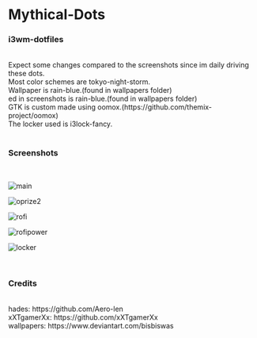 # Mythical-Dots
<h3>i3wm-dotfiles</h3><br>
Expect some changes compared to the screenshots since im daily driving these dots.<br>
Most color schemes are tokyo-night-storm.<br>
Wallpaper is rain-blue.(found in wallpapers folder)<br>
ed in screenshots is rain-blue.(found in wallpapers folder)<br>
GTK is custom made using oomox.(https://github.com/themix-project/oomox)<br>
The locker used is i3lock-fancy.<br>
<br>
<h3>Screenshots</h3><br>

![main](https://user-images.githubusercontent.com/89124240/143732182-dc446053-7e48-4a32-affa-cc7f865b0bd3.png)

![oprize2](https://user-images.githubusercontent.com/89124240/143388243-1de0ee89-da09-488f-aedb-b1be30a049ec.png)

![rofi](https://user-images.githubusercontent.com/89124240/143732195-013240fe-2b64-4eca-807b-6543991eb4a9.png)

![rofipower](https://user-images.githubusercontent.com/89124240/143732201-6e5d4b42-41f7-4ef5-8b71-0d2ab7874446.png)

![locker](https://user-images.githubusercontent.com/89124240/143732176-f262f952-70d1-49ca-8b9e-ace82b14c904.png)

<br>
<h3>Credits</h3><br>
hades: https://github.com/Aero-len <br>
xXTgamerXx: https://github.com/xXTgamerXx<br>
wallpapers: https://www.deviantart.com/bisbiswas

